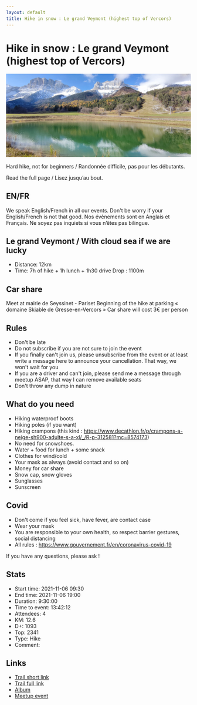 ```yaml
---
layout: default
title: Hike in snow : Le grand Veymont (highest top of Vercors)
---
```


# Hike in snow : Le grand Veymont (highest top of Vercors)

![2021-11-06](../img/orig/2021-11-06.jpg)

Hard hike, not for beginners / Randonnée difficile, pas pour les débutants.

Read the full page / Lisez jusqu’au bout.

##  EN/FR 
We speak English/French in all our events. Don't be worry if your English/French is not that good. Nos évènements sont en Anglais et Français. Ne soyez pas inquiets si vous n’êtes pas bilingue.

##  Le grand Veymont / With cloud sea if we are lucky 
* Distance: 12km
* Time: 7h of hike + 1h lunch + 1h30 drive
Drop : 1100m

##  Car share 
Meet at mairie de Seyssinet - Pariset
Beginning of the hike at parking « domaine Skiable de Gresse-en-Vercors »
Car share will cost 3€ per person

##  Rules 
- Don't be late
- Do not subscribe if you are not sure to join the event
- If you finally can't join us, please unsubscribe from the event or at least write a message here to announce your cancellation. That way, we won't wait for you
- If you are a driver and can't join, please send me a message through meetup ASAP, that way I can remove available seats
- Don't throw any dump in nature

##  What do you need 
- Hiking waterproof boots
- Hiking poles (if you want)
- Hiking crampons (this kind : https://www.decathlon.fr/p/crampons-a-neige-sh900-adulte-s-a-xl/_/R-p-312581?mc=8574173)
- No need for snowshoes.
- Water + food for lunch + some snack
- Clothes for wind/cold
- Your mask as always (avoid contact and so on)
- Money for car share
- Snow cap, snow gloves
- Sunglasses
- Sunscreen

##  Covid 
- Don't come if you feel sick, have fever, are contact case
- Wear your mask
- You are responsible to your own health, so respect barrier gestures, social distancing
- All rules : https://www.gouvernement.fr/en/coronavirus-covid-19

If you have any questions, please ask !

## Stats

- Start time: 2021-11-06 09:30
- End time: 2021-11-06 19:00
- Duration: 9:30:00
- Time to event: 13:42:12
- Attendees: 4
- KM: 12.6
- D+: 1093
- Top: 2341
- Type: Hike
- Comment: 

## Links

- [Trail short link](https://s.42l.fr/00OiZIqn)
- [Trail full link]()
- [Album](https://binnette.github.io/GacImg2021/2021-11-06-Hike-in-snow-Le-grand-Veymont-highest-top-of-Vercors.html)
- [Meetup event](https://www.meetup.com/grenoble-adventure-club-english-french/events/281896978/)
